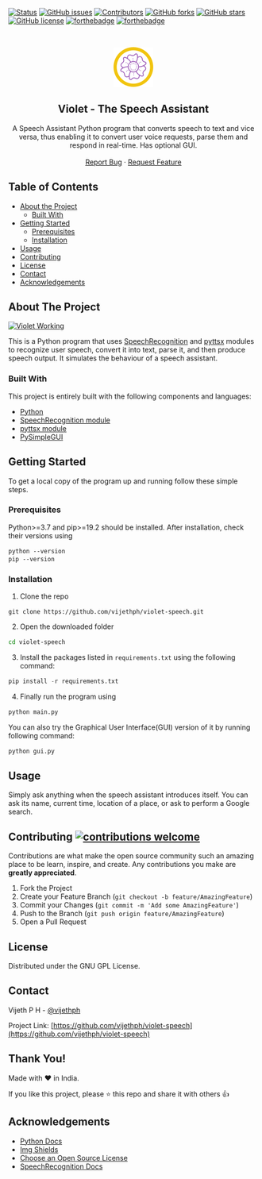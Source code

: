 [![Status](https://img.shields.io/badge/status-active-success.svg?style=for-the-badge&logo=python)]()
[![GitHub issues](https://img.shields.io/github/issues/vijethph/violet-speech?style=for-the-badge)](https://github.com/vijethph/violet-speech/issues)
[![Contributors](https://img.shields.io/github/contributors/vijethph/violet-speech?style=for-the-badge)](https://github.com/vijethph/violet-speech/graphs/contributors)
[![GitHub forks](https://img.shields.io/github/forks/vijethph/violet-speech?color=blue&style=for-the-badge)](https://github.com/vijethph/violet-speech/network)
[![GitHub stars](https://img.shields.io/github/stars/vijethph/violet-speech?color=yellow&style=for-the-badge)](https://github.com/vijethph/violet-speech/stargazers)
[![GitHub license](https://img.shields.io/github/license/vijethph/violet-speech?style=for-the-badge)](https://github.com/vijethph/violet-speech/blob/master/LICENSE)
[![forthebadge](https://forthebadge.com/images/badges/made-with-python.svg)](https://forthebadge.com)
[![forthebadge](https://forthebadge.com/images/badges/check-it-out.svg)](https://forthebadge.com)

<br />
<p align="center">
  <a href="https://github.com/vijethph/violet-speech">
    <img src="flower.png" alt="Logo" width="80" height="80">
  </a>

  <h2 align="center">Violet - The Speech Assistant</h2>

  <p align="center">
    A Speech Assistant Python program that converts speech to text and vice versa, thus enabling it to convert user voice requests, parse them and respond in real-time. Has optional GUI.
    <br />
    <br />
    <a href="https://github.com/vijethph/violet-speech/issues">Report Bug</a>
    ·
    <a href="https://github.com/vijethph/violet-speech/issues">Request Feature</a>
  </p>
</p>



<!-- TABLE OF CONTENTS -->
## Table of Contents

* [About the Project](#about-the-project)
  * [Built With](#built-with)
* [Getting Started](#getting-started)
  * [Prerequisites](#prerequisites)
  * [Installation](#installation)
* [Usage](#usage)
* [Contributing](#contributing)
* [License](#license)
* [Contact](#contact)
* [Acknowledgements](#acknowledgements)



<!-- ABOUT THE PROJECT -->
## About The Project

[![Violet Working](screenshot.jpg)](screenshot.jpg)

This is a Python program that uses [SpeechRecognition](https://github.com/Uberi/speech_recognition) and [pyttsx](https://github.com/nateshmbhat/pyttsx3) modules to recognize user speech, convert it into text, parse it, and then produce speech output. It simulates the behaviour of a speech assistant.



### Built With
This project is entirely built with the following components and languages:
* [Python](https://www.python.org)
* [SpeechRecognition module](https://github.com/Uberi/speech_recognition)
* [pyttsx module](https://github.com/nateshmbhat/pyttsx3)
* [PySimpleGUI](https://github.com/PySimpleGUI/PySimpleGUI)



<!-- GETTING STARTED -->
## Getting Started

To get a local copy of the program up and running follow these simple steps.

### Prerequisites

Python>=3.7 and pip>=19.2 should be installed. After installation, check their versions using

```
python --version
pip --version
```


### Installation

1. Clone the repo
```git
git clone https://github.com/vijethph/violet-speech.git
```
2. Open the downloaded folder
```sh
cd violet-speech
```
3. Install the packages listed in `requirements.txt` using the following command:
```python
pip install -r requirements.txt
```
4. Finally run the program using
```python
python main.py
```
You can also try the Graphical User Interface(GUI) version of it by running following command:
```python
python gui.py
```



<!-- USAGE EXAMPLES -->
## Usage

Simply ask anything when the speech assistant introduces itself. You can ask its name, current time, location of a place, or ask to perform a Google search.



<!-- CONTRIBUTING -->
## Contributing [![contributions welcome](https://img.shields.io/badge/contributions-welcome-brightgreen.svg?style=flat-square)](https://github.com/vijethph/violet-speech/pulls)


Contributions are what make the open source community such an amazing place to be learn, inspire, and create. Any contributions you make are **greatly appreciated**.

1. Fork the Project
2. Create your Feature Branch (`git checkout -b feature/AmazingFeature`)
3. Commit your Changes (`git commit -m 'Add some AmazingFeature'`)
4. Push to the Branch (`git push origin feature/AmazingFeature`)
5. Open a Pull Request



<!-- LICENSE -->
## License

Distributed under the GNU GPL License.



<!-- CONTACT -->
## Contact

Vijeth P H - [@vijethph](https://github.com/vijethph)

Project Link: [https://github.com/vijethph/violet-speech](https://github.com/vijethph/violet-speech)

## Thank You!
Made with ❤ in India.

If you like this project, please ⭐ this repo and share it with others 👍


<!-- ACKNOWLEDGEMENTS -->
## Acknowledgements
* [Python Docs](https://docs.python.org)
* [Img Shields](https://shields.io)
* [Choose an Open Source License](https://choosealicense.com)
* [SpeechRecognition Docs](https://pypi.org/project/SpeechRecognition/)

